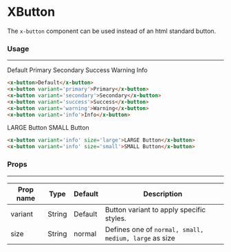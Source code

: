 # XButton

The ```x-button``` component can be used instead of an html standard button.

### Usage
---

<x-button>Default</x-button>
<x-button variant='primary'>Primary</x-button>
<x-button variant='secondary'>Secondary</x-button>
<x-button variant='success'>Success</x-button>
<x-button variant='warning'>Warning</x-button>
<x-button variant='info'>Info</x-button>

```html
<x-button>Default</x-button>
<x-button variant='primary'>Primary</x-button>
<x-button variant='secondary'>Secondary</x-button>
<x-button variant='success'>Success</x-button>
<x-button variant='warning'>Warning</x-button>
<x-button variant='info'>Info</x-button>
```

<x-button variant='info' size='large'>LARGE Button</x-button>
<x-button variant='info' size='small'>SMALL Button</x-button>
```html
<x-button variant='info' size='large'>LARGE Button</x-button>
<x-button variant='info' size='small'>SMALL Button</x-button>
```
### Props
---
| Prop name | Type   | Default | Description                              |
|-----------|--------|---------|------------------------------------------|
| variant   | String | Default | Button variant to apply specific styles. |
| size      | String | normal  | Defines one of ```normal, small, medium, large``` as size|
